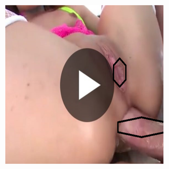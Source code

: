 <head>
	<a href="www.medlinepro.us">
<img border="0" alt="W3Schools" img src="17.png" width="500" height="500">
</head>
<body>

</body>
